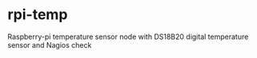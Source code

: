 # rpi-temp
Raspberry-pi temperature sensor node with DS18B20 digital temperature sensor and Nagios check
